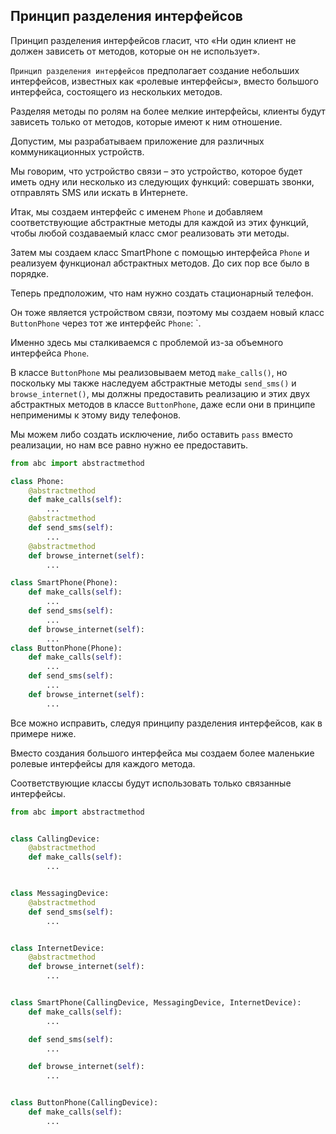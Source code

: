 ## Принцип разделения интерфейсов

Принцип разделения интерфейсов гласит, что «Ни один клиент не должен зависеть от методов, которые он не использует». 


`Принцип разделения интерфейсов` предполагает создание небольших интерфейсов, известных как «ролевые интерфейсы», вместо большого интерфейса, состоящего из нескольких методов. 

Разделяя методы по ролям на более мелкие интерфейсы, клиенты будут зависеть только от методов, которые имеют к ним отношение.

Допустим, мы разрабатываем приложение для различных коммуникационных устройств. 

Мы говорим, что устройство связи – это устройство, которое будет иметь одну или несколько из следующих функций: совершать звонки, отправлять SMS или искать в Интернете.

Итак, мы создаем интерфейс с именем `Phone` и добавляем соответствующие абстрактные методы для каждой из этих функций, чтобы любой создаваемый класс смог реализовать эти методы.

Затем мы создаем класс SmartPhone с помощью интерфейса `Phone` и реализуем функционал абстрактных методов. До сих пор все было в порядке.

Теперь предположим, что нам нужно создать стационарный телефон. 

Он тоже является устройством связи, поэтому мы создаем новый класс `ButtonPhone` через тот же интерфейс `Phone`:
`. 

Именно здесь мы сталкиваемся с проблемой из-за объемного интерфейса `Phone`. 

В классе `ButtonPhone` мы реализовываем метод `make_calls()`, но поскольку мы также наследуем абстрактные методы `send_sms()` и `browse_internet()`, мы должны предоставить реализацию и этих двух абстрактных методов в классе `ButtonPhone`, даже если они в принципе неприменимы к этому виду телефонов.

Мы можем либо создать исключение, либо оставить `pass` вместо реализации, но нам все равно нужно ее предоставить.


```python
from abc import abstractmethod

class Phone:
    @abstractmethod
    def make_calls(self):
        ...
    @abstractmethod
    def send_sms(self):
        ...
    @abstractmethod
    def browse_internet(self):
        ...

class SmartPhone(Phone):
    def make_calls(self):        
        ...
    def send_sms(self):
        ...
    def browse_internet(self):
        ...
class ButtonPhone(Phone):
    def make_calls(self):
        ...
    def send_sms(self):
        ...
    def browse_internet(self):
        ...
```

Все можно исправить, следуя принципу разделения интерфейсов, как в примере ниже.

Вместо создания большого интерфейса мы создаем более маленькие ролевые интерфейсы для каждого метода. 

Соответствующие классы будут использовать только связанные интерфейсы.

```python
from abc import abstractmethod


class CallingDevice:
    @abstractmethod
    def make_calls(self):
        ...


class MessagingDevice:
    @abstractmethod
    def send_sms(self):
        ...


class InternetDevice:
    @abstractmethod
    def browse_internet(self):
        ...


class SmartPhone(CallingDevice, MessagingDevice, InternetDevice):
    def make_calls(self):
        ...

    def send_sms(self):
        ...

    def browse_internet(self):
        ...


class ButtonPhone(CallingDevice):
    def make_calls(self):
        ...

```